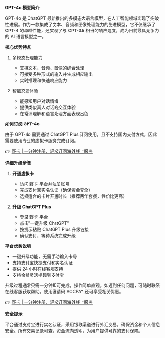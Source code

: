 **GPT-4o 模型简介**

GPT-4o 是 ChatGPT 最新推出的多模态大语言模型，在人工智能领域实现了突破性进展。作为一款集成了文本、音频和图像处理能力的先进模型，它不仅继承了 GPT-4 的卓越性能，还实现了与 GPT-3.5 相当的响应速度，成为目前最具竞争力的 AI 语言模型之一。

**核心优势特点**

1. 多模态处理能力
   - 支持文本、音频、图像的综合处理
   - 可接受多种形式的输入并生成相应输出
   - 实时推理和快速响应能力

2. 智能交互体验
   - 能感知用户对话情绪
   - 提供类似真人对话的交互体验
   - 在常识理解和语言处理方面表现出色

**如何订阅 GPT-4o**

由于 GPT-4o 需要通过 ChatGPT Plus 订阅使用，且不支持国内支付方式，因此需要使用专业的虚拟卡服务完成订阅。

👉 [野卡 | 一分钟注册，轻松订阅海外线上服务](https://bit.ly/bewildcard)

**详细升级步骤**

1. **开通虚拟卡**
   - 访问 野卡 平台并注册账号
   - 完成支付宝实名认证（确保资金安全）
   - 选择适合的卡片开通时长（推荐两年套餐，性价比更高）

2. **升级 ChatGPT Plus**
   - 登录 野卡 平台
   - 点击"一键升级 ChatGPT"
   - 按提示粘贴 ChatGPT Plus 升级链接
   - 确认支付，等待系统完成升级

**平台优势说明**

- 一键升级功能，无需手动输入卡号
- 支持支付宝快捷支付和实名认证
- 提供 24 小时在线客服支持
- 支持余额灵活提现到支付宝

升级过程通常只需一分钟即可完成，操作简单直观。如遇到任何问题，可随时联系在线客服获取帮助。使用邀请码 ACCPAY 还可享受相关优惠。

👉 [野卡 | 一分钟注册，轻松订阅海外线上服务](https://bit.ly/bewildcard)

**安全提示**

平台通过支付宝进行实名认证，采用银联渠道进行外汇交易，确保资金和个人信息安全。所有交易记录可查，资金流向透明，为用户提供可靠的支付保障。